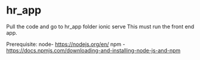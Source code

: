 # hr_app
Pull the code and go to hr_app folder
ionic serve 
This must run the front end app.

Prerequisite:
node- https://nodejs.org/en/
npm - https://docs.npmjs.com/downloading-and-installing-node-js-and-npm
